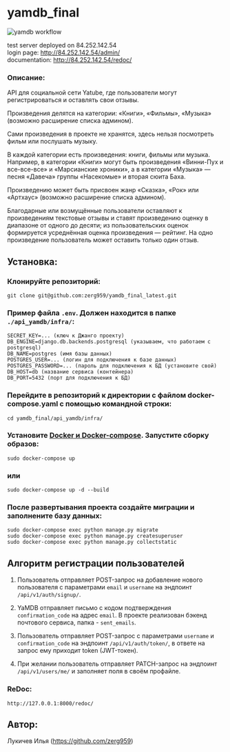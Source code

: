 # yamdb_final
![yamdb workflow](https://github.com/zerg959/yamdb_final/workflows/yamdb_workflow/badge.svg)
<br/>


test server deployed on 84.252.142.54<br/>
login page: http://84.252.142.54/admin/</br>
documentation: http://84.252.142.54/redoc/

### Описание: ###
API для социальной сети Yatube, где пользователи могут регистрироваться и оставлять свои отзывы.

Произведения делятся на категории: «Книги», «Фильмы», «Музыка» (возможно расширение списка админом).

Сами произведения в проекте не хранятся, здесь нельзя посмотреть фильм или послушать музыку.

В каждой категории есть произведения: книги, фильмы или музыка. Например, в категории «Книги» могут быть произведения «Винни-Пух и все-все-все» и «Марсианские хроники», а в категории «Музыка» — песня «Давеча» группы «Насекомые» и вторая сюита Баха.

Произведению может быть присвоен жанр «Сказка», «Рок» или «Артхаус» (возможно расширение списка админом).

 Благодарные или возмущённые пользователи оставляют к произведениям текстовые отзывы и ставят произведению оценку в диапазоне от одного до десяти; из пользовательских оценок формируется усреднённая оценка произведения — рейтинг. На одно произведение пользователь может оставить только один отзыв.

## Установка: ##

### Клонируйте репозиторий: ###

    git clone git@github.com:zerg959/yamdb_final_latest.git


### Пример файла `.env`. Должен находится в папке `./api_yamdb/infra/`: ###

    SECRET_KEY=... (ключ к Джанго проекту)
    DB_ENGINE=django.db.backends.postgresql (указываем, что работаем с postgresql)
    DB_NAME=postgres (имя базы данных)
    POSTGRES_USER=... (логин для подключения к базе данных)
    POSTGRES_PASSWORD=... (пароль для подключения к БД (установите свой)
    DB_HOST=db (название сервиса (контейнера)
    DB_PORT=5432 (порт для подключения к БД)

### Перейдите в репозиторий к директории с файлом docker-compose.yaml с помощью командной строки: ###

    cd yamdb_final/api_yamdb/infra/
  
### Установите [Docker и Docker-compose](https://docs.docker.com/engine/install/ubuntu/). Запустите сборку образов: ###

    sudo docker-compose up

### или

    sudo docker-compose up -d --build
  
### После развертывания проекта создайте миграции и заполнените базу данных: ###

    sudo docker-compose exec python manage.py migrate
    sudo docker-compose exec python manage.py createsuperuser
    sudo docker-compose exec python manage.py collectstatic

## Алгоритм регистрации пользователей ##
  
1. Пользователь отправляет POST-запрос на добавление нового пользователя с параметрами `email` и `username` на эндпоинт `/api/v1/auth/signup/`.  
2. YaMDB отправляет письмо с кодом подтверждения `confirmation_code` на адрес `email`. В проекте реализован бэкенд почтового сервиса, папка - `sent_emails`.  

3. Пользователь отправляет POST-запрос с параметрами `username` и `confirmation_code` на эндпоинт `/api/v1/auth/token/`, в ответе на запрос ему приходит token (JWT-токен).  
4. При желании пользователь отправляет PATCH-запрос на эндпоинт `/api/v1/users/me/` и заполняет поля в своём профайле.  

### ReDoc:

    http://127.0.0.1:8000/redoc/

## Автор:
Лукичев Илья (https://github.com/zerg959)

